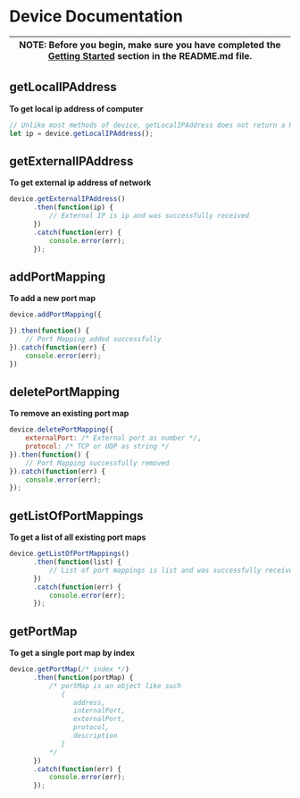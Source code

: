 # Device Documentation

| NOTE: Before you begin, make sure you have completed the [Getting Started](../README.md#Usage) section in the README.md file.|
| ---------------------------------------------------------------------------------------------------------------------------- |

## getLocalIPAddress
**To get local ip address of computer**
```JavaScript
// Unlike most methods of device, getLocalIPAddress does not return a Promise
let ip = device.getLocalIPAddress();
```

## getExternalIPAddress
**To get external ip address of network**
```JavaScript
device.getExternalIPAddress()
      .then(function(ip) {
          // External IP is ip and was successfully received
      })
      .catch(function(err) {
          console.error(err);
      });
```

## addPortMapping
**To add a new port map**
```JavaScript
device.addPortMapping({

}).then(function() {
    // Port Mapping added successfully
}).catch(function(err) {
    console.error(err);
})
```

## deletePortMapping
**To remove an existing port map**
```JavaScript
device.deletePortMapping({
    externalPort: /* External port as number */,
    protocol: /* TCP or UDP as string */
}).then(function() {
    // Port Mapping successfully removed
}).catch(function(err) {
    console.error(err);
});
```

## getListOfPortMappings
**To get a list of all existing port maps**
```JavaScript
device.getListOfPortMappings()
      .then(function(list) {
          // List of port mappings is list and was successfully received
      })
      .catch(function(err) {
          console.error(err);
      });
```

## getPortMap
**To get a single port map by index**
```JavaScript
device.getPortMap(/* index */)
      .then(function(portMap) {
          /* portMap is an object like such
             {
                address,
                internalPort,
                externalPort,
                protocol,
                description
             }
          */
      })
      .catch(function(err) {
          console.error(err);
      });
```
